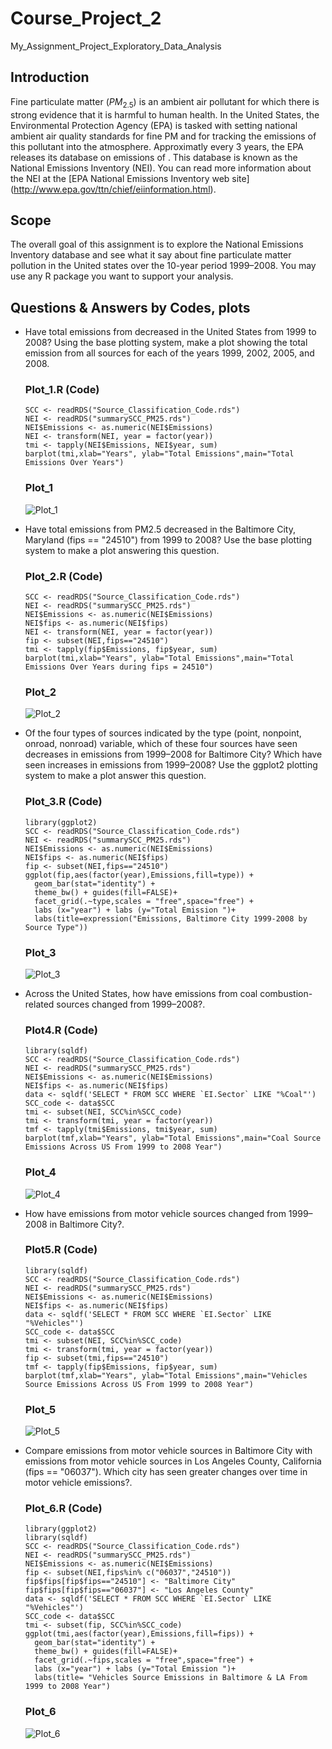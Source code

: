 # Course_Project_2
My_Assignment_Project_Exploratory_Data_Analysis

## Introduction
Fine particulate matter ($PM_{2.5}$) is an ambient air pollutant for which there is strong evidence that it is harmful to human health. In the United States, 
the Environmental Protection Agency (EPA) is tasked with setting national ambient air quality standards for fine PM and for tracking the emissions of this pollutant 
into the atmosphere. Approximatly every 3 years, the EPA releases its database on emissions of . This database is known as the National Emissions Inventory (NEI). 
You can read more information about the NEI at the [EPA National Emissions Inventory web site] (http://www.epa.gov/ttn/chief/eiinformation.html).

## Scope
The overall goal of this assignment is to explore the National Emissions Inventory database and see what it say about fine particulate matter pollution in the 
United states over the 10-year period 1999–2008. You may use any R package you want to support your analysis.

## Questions & Answers by Codes, plots
- Have total emissions from  decreased in the United States from 1999 to 2008? Using the base plotting system, make a plot showing the total  emission from all 
  sources for each of the years 1999, 2002, 2005, and 2008.
  
  ### Plot_1.R (Code)
  ```
  SCC <- readRDS("Source_Classification_Code.rds")
  NEI <- readRDS("summarySCC_PM25.rds")
  NEI$Emissions <- as.numeric(NEI$Emissions)
  NEI <- transform(NEI, year = factor(year))
  tmi <- tapply(NEI$Emissions, NEI$year, sum)
  barplot(tmi,xlab="Years", ylab="Total Emissions",main="Total Emissions Over Years")
  ```
  ### Plot_1
  ![Plot_1](/Plot_1.png)
- Have total emissions from PM2.5 decreased in the Baltimore City, Maryland (fips == "24510") from 1999 to 2008? Use the base plotting system to make a plot 
  answering this question. 
  ### Plot_2.R (Code)
  ```
  SCC <- readRDS("Source_Classification_Code.rds")
  NEI <- readRDS("summarySCC_PM25.rds")
  NEI$Emissions <- as.numeric(NEI$Emissions)
  NEI$fips <- as.numeric(NEI$fips)
  NEI <- transform(NEI, year = factor(year))
  fip <- subset(NEI,fips=="24510")
  tmi <- tapply(fip$Emissions, fip$year, sum)
  barplot(tmi,xlab="Years", ylab="Total Emissions",main="Total Emissions Over Years during fips = 24510")
  ```
  ### Plot_2
  ![Plot_2](/Plot_2.png)
- Of the four types of sources indicated by the type (point, nonpoint, onroad, nonroad) variable, which of these four sources have seen decreases in emissions 
  from 1999–2008 for Baltimore City? Which have seen increases in emissions from 1999–2008? Use the ggplot2 plotting system to make a plot answer this question.
  ### Plot_3.R (Code)
  ```
  library(ggplot2)
  SCC <- readRDS("Source_Classification_Code.rds")
  NEI <- readRDS("summarySCC_PM25.rds")
  NEI$Emissions <- as.numeric(NEI$Emissions)
  NEI$fips <- as.numeric(NEI$fips)
  fip <- subset(NEI,fips=="24510")
  ggplot(fip,aes(factor(year),Emissions,fill=type)) +
    geom_bar(stat="identity") +
    theme_bw() + guides(fill=FALSE)+
    facet_grid(.~type,scales = "free",space="free") + 
    labs (x="year") + labs (y="Total Emission ")+ 
    labs(title=expression("Emissions, Baltimore City 1999-2008 by Source Type"))
  ```
  ### Plot_3
  ![Plot_3](/Plot_3.png)
- Across the United States, how have emissions from coal combustion-related sources changed from 1999–2008?.
  ### Plot4.R (Code)
  ```
  library(sqldf)
  SCC <- readRDS("Source_Classification_Code.rds")
  NEI <- readRDS("summarySCC_PM25.rds")
  NEI$Emissions <- as.numeric(NEI$Emissions)
  NEI$fips <- as.numeric(NEI$fips)
  data <- sqldf('SELECT * FROM SCC WHERE `EI.Sector` LIKE "%Coal"')
  SCC_code <- data$SCC
  tmi <- subset(NEI, SCC%in%SCC_code)
  tmi <- transform(tmi, year = factor(year))
  tmf <- tapply(tmi$Emissions, tmi$year, sum)
  barplot(tmf,xlab="Years", ylab="Total Emissions",main="Coal Source Emissions Across US From 1999 to 2008 Year")
  ```
  ### Plot_4
  ![Plot_4](/Plot_4.png)
- How have emissions from motor vehicle sources changed from 1999–2008 in Baltimore City?.
  ### Plot5.R (Code)
  ```
  library(sqldf)
  SCC <- readRDS("Source_Classification_Code.rds")
  NEI <- readRDS("summarySCC_PM25.rds")
  NEI$Emissions <- as.numeric(NEI$Emissions)
  NEI$fips <- as.numeric(NEI$fips)
  data <- sqldf('SELECT * FROM SCC WHERE `EI.Sector` LIKE "%Vehicles"')
  SCC_code <- data$SCC
  tmi <- subset(NEI, SCC%in%SCC_code)
  tmi <- transform(tmi, year = factor(year))
  fip <- subset(tmi,fips=="24510")
  tmf <- tapply(fip$Emissions, fip$year, sum)
  barplot(tmf,xlab="Years", ylab="Total Emissions",main="Vehicles Source Emissions Across US From 1999 to 2008 Year")
  ```
  ### Plot_5
  ![Plot_5](/Plot_5.png)
- Compare emissions from motor vehicle sources in Baltimore City with emissions from motor vehicle sources in Los Angeles County, California (fips == "06037"). 
  Which city has seen greater changes over time in motor vehicle emissions?.
  ### Plot_6.R (Code)
  ```
  library(ggplot2)
  library(sqldf)
  SCC <- readRDS("Source_Classification_Code.rds")
  NEI <- readRDS("summarySCC_PM25.rds")
  NEI$Emissions <- as.numeric(NEI$Emissions)
  fip <- subset(NEI,fips%in% c("06037","24510"))
  fip$fips[fip$fips=="24510"] <- "Baltimore City"
  fip$fips[fip$fips=="06037"] <- "Los Angeles County"
  data <- sqldf('SELECT * FROM SCC WHERE `EI.Sector` LIKE "%Vehicles"')
  SCC_code <- data$SCC
  tmi <- subset(fip, SCC%in%SCC_code)
  ggplot(tmi,aes(factor(year),Emissions,fill=fips)) +
    geom_bar(stat="identity") +
    theme_bw() + guides(fill=FALSE)+
    facet_grid(.~fips,scales = "free",space="free") + 
    labs (x="year") + labs (y="Total Emission ")+ 
    labs(title= "Vehicles Source Emissions in Baltimore & LA From 1999 to 2008 Year")
  ```
  ### Plot_6
  ![Plot_6](/Plot_6.png)

